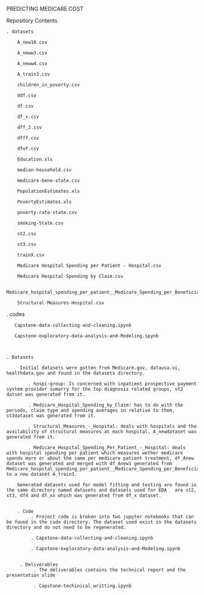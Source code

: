 PREDICTING MEDICARE COST

Repository Contents

    . datasets
        
        A_new10.csv
        
        A_neww3.csv
        
        A_neww4.csv
        
        A_train3.csv
        
        children_in_poverty.csv
        
        ddf.csv
        
        df.csv
        
        df_x.csv
        
        dff_2.csv
        
        dfff.csv
        
        dfof.csv
        
        Education.xls
        
        median-household.csv
        
        medicare-bene-state.csv
        
        PopulationEstimates.xls
        
        PovertyEstimates.xls
        
        poverty-rate-state.csv
        
        smoking-State.csv
        
        st2.csv
        
        st3.csv
        
        trainX.csv
        
        Medicare Hospital Spending per Patient - Hospital.csv

        Medicare Hospital Spending by Claim.csv
        
        Medicare_hospital_spending_per_patient__Medicare_Spending_per_Beneficiary____Additional_Decimal_Places.csv
        
        Structural-Measures-Hospital.csv
        
   . codes
       
       Capstone-data-collecting-and-cleaning.ipynb
       
       Capstone-exploratory-data-analysis-and-Modeling.ipynb
       
         
         
    . Datasets
   
         Initial datasets were gotten from Medicare.gov, datausa.oi, healthdata.gov and found in the datasets directory.
         
            . hospi-group: Is concerned with inpatient prospective payment system provider sumarry for the top diagnosis related groups, st2 datset was generated from it. 
            
            . Medicare_Hospital_Spending_by_Claim: has to do with the periods, claim type and spending averages in relative to them, st3dataset was generated from it.
            
            . Structural_Measures_-_Hospital: deals with hospitals and the availability of structural measures at each hospital, A_newdataset was generated from it.
            
            . Medicare_Hospital_Spending_Per_Patient_-_Hospital: deals with hospital spending per patient which measures wether medicare spends more or about the same per medicare patient treatment, df_Anew dataset was generated and merged with df_Anew1 generated from    Medicare_hospital_spending_per_patient__Medicare_Spending_per_Beneficiary____Additional_Decimal_Places to a new dataset A_train3.
            
        Generated datasets used for model fitting and testing are found in the same directory named datasets and datasets used for EDA   are st2, st3, df4 and df_xx which was generated from df_x dataset.
        
        
        . Code
             . Project code is broken into two jupyter notebooks that can be found in the code directory. The dataset used exist in the datasets directory and do not need to be regenerated.
             
             . Capstone-data-collecting-and-cleaning.ipynb
             
             . Capstone-exploratory-data-analysis-and-Modeling.ipynb
             
             
         . Deliverables
              . The deliverables contains the technical report and the presentation slide
              
              . Capstone-techinical_writting.ipynb
